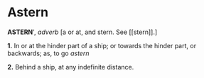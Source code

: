 # Astern

**ASTERN**', _adverb_ \[a or at, and stern. See [[stern]].\]

**1.** In or at the hinder part of a ship; or towards the hinder part, or backwards; as, to go _astern_

**2.** Behind a ship, at any indefinite distance.
